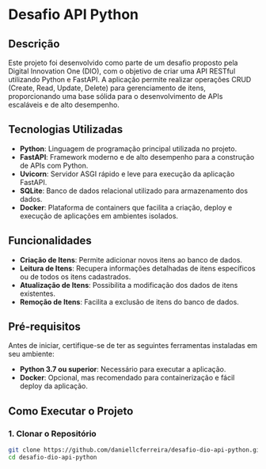 # Desafio API Python

## Descrição

Este projeto foi desenvolvido como parte de um desafio proposto pela Digital Innovation One (DIO), com o objetivo de criar uma API RESTful utilizando Python e FastAPI. A aplicação permite realizar operações CRUD (Create, Read, Update, Delete) para gerenciamento de itens, proporcionando uma base sólida para o desenvolvimento de APIs escaláveis e de alto desempenho.

## Tecnologias Utilizadas

- **Python**: Linguagem de programação principal utilizada no projeto.
- **FastAPI**: Framework moderno e de alto desempenho para a construção de APIs com Python.
- **Uvicorn**: Servidor ASGI rápido e leve para execução da aplicação FastAPI.
- **SQLite**: Banco de dados relacional utilizado para armazenamento dos dados.
- **Docker**: Plataforma de containers que facilita a criação, deploy e execução de aplicações em ambientes isolados.

## Funcionalidades

- **Criação de Itens**: Permite adicionar novos itens ao banco de dados.
- **Leitura de Itens**: Recupera informações detalhadas de itens específicos ou de todos os itens cadastrados.
- **Atualização de Itens**: Possibilita a modificação dos dados de itens existentes.
- **Remoção de Itens**: Facilita a exclusão de itens do banco de dados.

## Pré-requisitos

Antes de iniciar, certifique-se de ter as seguintes ferramentas instaladas em seu ambiente:

- **Python 3.7 ou superior**: Necessário para executar a aplicação.
- **Docker**: Opcional, mas recomendado para containerização e fácil deploy da aplicação.

## Como Executar o Projeto

### 1. Clonar o Repositório

```bash
git clone https://github.com/daniellcferreira/desafio-dio-api-python.git
cd desafio-dio-api-python

